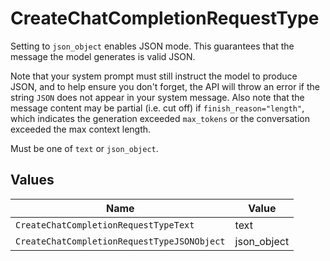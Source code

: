 # CreateChatCompletionRequestType

Setting to `json_object` enables JSON mode. This guarantees that the message the model generates is valid JSON. 

Note that your system prompt must still instruct the model to produce JSON, and to help ensure you don't forget, the API will throw an error if the string `JSON` does not appear in your system message. Also note that the message content may be partial (i.e. cut off) if `finish_reason="length"`, which indicates the generation exceeded `max_tokens` or the conversation exceeded the max context length. 

Must be one of `text` or `json_object`.



## Values

| Name                                        | Value                                       |
| ------------------------------------------- | ------------------------------------------- |
| `CreateChatCompletionRequestTypeText`       | text                                        |
| `CreateChatCompletionRequestTypeJSONObject` | json_object                                 |